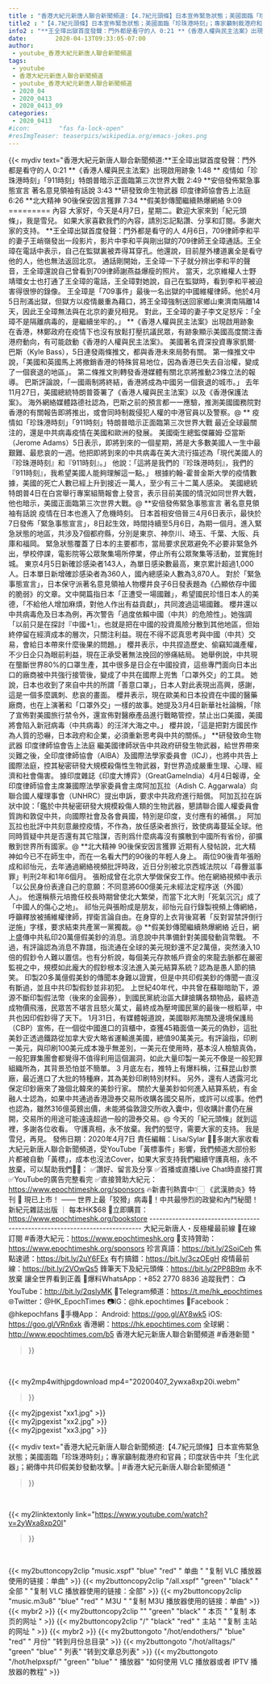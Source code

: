 ```yaml
---
title : "香港大紀元新唐人聯合新聞頻道:【4.7紀元頭條】日本宣佈緊急狀態；美國面臨「珍珠港時刻」；專家籲制裁港府和官員；印度狀告中共「生化武器」；網傳中共印假美鈔發動攻擊。| #香港大紀元新唐人聯合新聞頻道 "
title2 : "【4.7紀元頭條】日本宣佈緊急狀態；美國面臨「珍珠港時刻」；專家籲制裁港府和官員；印度狀告中共「生化武器」；網傳中共印假美鈔發動攻擊。| #香港大紀元新唐人聯合新聞頻道 "
info2 : "**王全璋出獄首度發聲：門外都是看守的人 0:21 **《香港人權與民主法案》出現啟用跡象 1:48 ** 疫情如「珍珠港時刻」「911時刻」特朗普暗示正面臨第三次世界大戰 2:49 **安倍發佈緊急事態宣言 著名意見領袖有話說 3:43 **研發致命生物武器  印度律師協會告上法庭 6:26 **北大精神  90後保安因言獲罪 7:34 **假美鈔傳聞繼續熱爆網絡 9:09  ========= 內容 大家好，今天是4月7日，星期二。歡迎大家來到「紀元頭條」，我是雪兒。  如果大家喜歡我們的內容，請別忘記點讚、分享和訂閱。多謝大家的支持。  **王全璋出獄首度發聲：門外都是看守的人 4月6日，709律師李和平的妻子王峭嶺發出一段影片，影片中李和平與剛出獄的709律師王全璋通話。王全璋在電話中表示，自己在監獄裏被弄得耳穿孔。他還說，目前屋外樓道裏全是看守他的人，他也無法返回北京。  通話剛開始，王全璋一下子就分辨出李和平的聲音，王全璋還說自己曾看到709律師謝燕益爆瘦的照片。  當天，北京維權人士野靖環女士也打通了王全璋的電話，王全璋對她說，自己在監獄時，看到李和平被迫害得很慘的錄像。  王全璋是「709事件」最後一名出獄的中國維權律師。他於4月5日刑滿出獄，但獄方以疫情嚴重為藉口，將王全璋強制送回家鄉山東濟南隔離14天，因此王全璋無法與在北京的妻兒相見。  對此，王全璋的妻子李文足怒斥：「全璋不是隔離病毒的，是繼續坐牢的。」   **《香港人權與民主法案》出現啟用跡象  在香港，林鄭政府在疫情下也沒有放鬆打壓抗議民眾，有跡象顯示美國高度關注香港府動向，有可能啟動《香港的人權與民主法案》。  美國著名資深投資專家凱爾·巴斯（Kyle Bass），5日連發兩條推文，都與香港未來局勢有關。  第一條推文中說，「美國和英國馬上將撤銷香港的特殊貿易地位，因為香港已失去自治權，變成了一個衰退的地區」。  第二條推文則轉發香港媒體有關北京將推動23條立法的報導。  巴斯評論說，「一國兩制將終結，香港將成為中國另一個衰退的城市。」  去年11月27日，美國總統特朗普簽署了《香港人權與民主法案》以及《香港保護法案》。  海外網絡媒體路德社認為，巴斯之前的預言都一一應驗，推測美國國務院對香港的有關報告即將推出，或會同時制裁侵犯人權的中港官員以及警察。@  ** 疫情如「珍珠港時刻」「911時刻」特朗普暗示正面臨第三次世界大戰 最近全球最關注的，還是中共病毒疫情在美國和歐洲的發展。  美國衛生總監傑羅姆·亞當斯（Jerome Adams）5日表示，即將到來的一個星期，將是大多數美國人一生中最艱難、最悲哀的一週。他把即將到來的中共病毒在美大流行描述為「現代美國人的『珍珠港時刻』和『911時刻』。」  他說：「這將是我們的『珍珠港時刻』，我們的『911時刻』，我希望美國人能夠理解這一點。」  根據約翰-霍普金斯大學的疫情數據，美國的死亡人數已經上升到接近一萬人，至少有三十二萬人感染。  美國總統特朗普4日在白宮舉行專案組簡報會上發言，表示目前美國的情況如同世界大戰，他也暗示，美國正面臨第三次世界大戰。@  **安倍發佈緊急事態宣言 著名意見領袖有話說  疫情在日本也進入了危機時刻。  日本首相安倍晉三4月6日表示，最快於7日發佈「緊急事態宣言」，8日起生效，時間持續至5月6日，為期一個月。進入緊急狀態的地區，共涉及7個都府縣，分別是東京、神奈川、埼玉、千葉、大阪、兵庫和福岡。  緊急狀態覆蓋了日本的主要都市，當局要求民眾避免不必要非緊急外出，學校停課，電影院等公眾聚集場所停業，停止所有公眾聚集等活動，並實施封城。  東京4月5日新確診感染者143人，為單日感染數最高，東京累計超過1,000人。日本單日新增確診感染者為360人，國內總感染人數為3,870人。  對於「緊急事態宣言」，日本保守派著名意見領袖人物櫻井良子6日發表題為《凸顯依存中國的脆弱》的文章。文中開篇指日本「正遭受一場國難」，希望國民珍惜日本人的美德，「不給他人增加麻煩，對他人作出有益貢獻」，共同渡過這場國難。  櫻井還以中共病毒危及日本為例，再次警告「過度依賴中國（中共）的危險性」。她強調「以前只是在探討『中國+1』，也就是把在中國的投資風險分散到其他地區，但始終停留在經濟成本的層次，只關注利益。現在不得不認真思考與中國（中共）交易，會給日本帶來什麼後果的問題。」  櫻井表示，中共捏造歷史、偷竊知識產權，不少日企只為眼前利益，現在正承受著無法挽回的慘痛結局。  她舉例說，中共現在壟斷世界80%的口罩生產，其中很多是日企在中國投資，這些專門面向日本出口的廠商被中共強行接管後，變成了中共在國際上兜售「口罩外交」的工具。  她說，日本也收到了來自中共的所謂「善意口罩」，日本人對此表現出高興，感謝，這是一個多麼諷刺、悲哀的畫面。  櫻井表示，現在歐美和日本投資在中國的醫藥廠商，也在上演著和「口罩外交」一樣的故事。她提及3月4日新華社社論稱，「除了宣佈對美國旅行禁令外，還宣佈對醫療產品進行戰略管控，禁止出口美國，美國將會陷入新冠病毒（中共病毒）的汪洋大海之中。」  櫻井說，「這是把對方國民作為人質的恐嚇，日本政府和企業，必須重新思考與中共的關係。」  **研發致命生物武器  印度律師協會告上法庭  繼美國律師狀告中共政府研發生物武器，給世界帶來災難之後，全印度律師協會（AIBA）及國際法學家委員會（ICJ），也將中共告上國際法庭，控其秘密研發大規模殺傷性生物武器，對世界造成嚴重生理、心理、經濟和社會傷害。  據印度雜誌《印度大博弈》（GreatGameIndia）4月4日報導，全印度律師協會主席兼國際法學家委員會主席阿加瓦拉（Adish C. Aggarwala）向聯合國人權理事會（UNHRC）提出申訴，要求中共政府進行賠償。  阿加瓦拉在訴狀中說：「鑑於中共秘密研發大規模殺傷人類的生物武器，懇請聯合國人權委員會質詢和敦促中共，向國際社會及各會員國，特別是印度，支付應有的補償。」  阿加瓦拉也批評中共刻意嚴控疫情，不作為，放任感染者旅行，致使病毒蔓延全球。他同時質疑中共是否還有其它陰謀，否則爲什麼病毒沒有擴散到中國所有省份，卻擴散到世界所有國家。@  **北大精神  90後保安因言獲罪  近期有人發帖說，北大精神如今已不在師生中，而在一名看大門的90後的年輕人身上。  兩位90後青年張盼成和祁怡元，去年通過網絡視頻批評時政，近日分別被北京西城法院以「尋釁滋事罪」判刑2年和1年6個月。  張盼成曾在北京大學做保安工作。他在網絡視頻中表示「以公民身份表達自己的意願：不同意將600億美元未經法定程序送（外國）人」。  他還稱蔡元培擔任校長時期曾使北大繁榮，而當下北大則「死氣沉沉」成了「中國人的傷心之地」。  祁怡元與張盼成是朋友，祁怡元自行錄製視頻上傳網絡，呼籲釋放被捕維權律師，捍衛言論自由。在身穿的上衣背後寫著「反對習禁評倒行逆施」字樣，要求結束共產黨一黨獨裁。@   **假美鈔傳聞繼續熱爆網絡 近日，網上盛傳中共私印20萬億假美鈔的消息。消息說中共準備針對美國發動貨幣戰。  不過，有評論認為消息不靠譜，指流通在全球的美元現鈔還不足2萬億，突然湧入10倍的假鈔令人難以置信。也有分析說，每個美元存款帳戶資金的來龍去脈都在嚴密監視之中，規模如此龐大的假鈔根本沒法進入美元結算系統？認為是愚人節的搞笑。  印製20多萬億假美鈔的傳聞本身難以證實，但是中共印假美鈔的傳聞一直沒有斷過，並且中共印製假鈔並非初犯。  上世紀40年代，中共曾在蘇聯暗助下，源源不斷印製假法幣（後來的金圓券），到國民黨統治區大肆搶購各類物品，最終造成物價飛漲，民眾苦不堪言且怒火萬丈，最終成為壓垮國民黨的最後一根稻草，中共也因印假鈔得了天下。  1月31日，有媒體報道說，美國聯邦海關及邊境保護局（CBP）宣佈，在一個從中國進口的貨櫃中，查獲45箱面值一美元的偽鈔，這批美鈔正透過鐵路從加拿大安大略省運輸進美國，總值90萬美元。有評論指，印刷一美元，與印刷100美元成本幾乎無差別，一美元在使用時，基本沒人檢驗真偽，一般犯罪集團會都覺得不值得利用這個漏洞，如此大量印製一美元不像是一般犯罪組織所為，其背景恐怕並不簡單。  3 月底左右，推特上有爆料稱，江蘇昆山鈔票廠，最近進口了大批的特種麻，其為美鈔印刷特別材料。  另外，還有人透露河北保定印鈔廠來了幾個北韓來的美鈔行家。  關於大量美鈔如何進入結算系統，有金融人士認為，如果中共通過香港證券交易所收購各國交易所，或許可以成事。他們也認為，雖然316億英鎊出價，未能將倫敦證交所收入囊中，但收購計畫仍在展開，交易所的用途可能遠遠超過一般的證券交易。@  今天的「紀元頭條」就到這裡，多謝各位收看。  守護真相，永不放棄。我們的堅守，需要大家的支持。  我是雪兒，再見。   發佈日期：2020年4月7日 責任編輯：Lisa/Sylar  🙏🏻多謝大家收看大紀元新唐人聯合新聞頻道，受YouTube「黃標事件」影響，我們頻道大部份影片都被自動「黃標」，成本也沒法Cover，如果大家支持我們繼續守護真相，永不放棄，可以幫助我們💪🏻： ✅讚好、留言及分享 ✅首播或直播Live Chat時直接打賞 ✅YouTube的廣告完整看完 ✅直接贊助大紀元：https://www.epochtimeshk.org/sponsors  🔥新書刊熱賣中👇🏻 《武漢肺炎》特刊 📔 現已上市！ —— 世界上最「狡猾」病毒🦠！中共最慘烈的政變和內鬥秘聞！ 新紀元雜誌出版 ｜ 每本HK$68 🛒立即購買：https://www.epochtimeshk.org/bookstore  --------------------------------------------------------------------------- 大紀元新唐人・反極權最前線 📰在線訂閱 #香港大紀元：https://www.epochtimeshk.org 💎支持贊助：https://www.epochtimeshk.org/sponsors  珍言真語：https://bit.ly/2SoiCeh 焦點速遞：https://bit.ly/2uY6FEx 有冇搞錯：https://bit.ly/3czOEgH 疫情最前線：https://bit.ly/2VOwQs5 鋒筆天下及紀元頭條：https://bit.ly/2PP8B9m  永不放棄 讓全世界看到正義 📩爆料WhatsApp：+852 2770 8836  追蹤我們： 📺YouTube：http://bit.ly/2qslyMK 📣Telegram頻道：https://t.me/hk_epochtimes 🌐Twitter：@HK_EpochTimes 📷IG：@hk.epochtimes 👥Facebook：@hkepochfans  📲手機App： Android: https://goo.gl/AY8wk5 iOS: https://goo.gl/VRn6xk  香港網：https://hk.epochtimes.com 全球網：http://www.epochtimes.com/b5  香港大紀元新唐人聯合新聞頻道 #香港新聞 "
date:        2020-04-13T09:33:05-07:00
author:
 - youtube_香港大紀元新唐人聯合新聞頻道
tags:
 - youtube
 - 香港大紀元新唐人聯合新聞頻道
 - youtube_香港大紀元新唐人聯合新聞頻道
 - 2020_04
 - 2020_0413
 - 2020_0413_09
categories:
 - 2020_0413
#icon:        "fas fa-lock-open"
#resImgTeaser: teaserpics/wikipedia.org/emacs-jokes.png
---
```


{{< mydiv text="香港大紀元新唐人聯合新聞頻道:**王全璋出獄首度發聲：門外都是看守的人 0:21 **《香港人權與民主法案》出現啟用跡象 1:48 ** 疫情如「珍珠港時刻」「911時刻」特朗普暗示正面臨第三次世界大戰 2:49 **安倍發佈緊急事態宣言 著名意見領袖有話說 3:43 **研發致命生物武器  印度律師協會告上法庭 6:26 **北大精神  90後保安因言獲罪 7:34 **假美鈔傳聞繼續熱爆網絡 9:09  ========= 內容 大家好，今天是4月7日，星期二。歡迎大家來到「紀元頭條」，我是雪兒。  如果大家喜歡我們的內容，請別忘記點讚、分享和訂閱。多謝大家的支持。  **王全璋出獄首度發聲：門外都是看守的人 4月6日，709律師李和平的妻子王峭嶺發出一段影片，影片中李和平與剛出獄的709律師王全璋通話。王全璋在電話中表示，自己在監獄裏被弄得耳穿孔。他還說，目前屋外樓道裏全是看守他的人，他也無法返回北京。  通話剛開始，王全璋一下子就分辨出李和平的聲音，王全璋還說自己曾看到709律師謝燕益爆瘦的照片。  當天，北京維權人士野靖環女士也打通了王全璋的電話，王全璋對她說，自己在監獄時，看到李和平被迫害得很慘的錄像。  王全璋是「709事件」最後一名出獄的中國維權律師。他於4月5日刑滿出獄，但獄方以疫情嚴重為藉口，將王全璋強制送回家鄉山東濟南隔離14天，因此王全璋無法與在北京的妻兒相見。  對此，王全璋的妻子李文足怒斥：「全璋不是隔離病毒的，是繼續坐牢的。」   **《香港人權與民主法案》出現啟用跡象  在香港，林鄭政府在疫情下也沒有放鬆打壓抗議民眾，有跡象顯示美國高度關注香港府動向，有可能啟動《香港的人權與民主法案》。  美國著名資深投資專家凱爾·巴斯（Kyle Bass），5日連發兩條推文，都與香港未來局勢有關。  第一條推文中說，「美國和英國馬上將撤銷香港的特殊貿易地位，因為香港已失去自治權，變成了一個衰退的地區」。  第二條推文則轉發香港媒體有關北京將推動23條立法的報導。  巴斯評論說，「一國兩制將終結，香港將成為中國另一個衰退的城市。」  去年11月27日，美國總統特朗普簽署了《香港人權與民主法案》以及《香港保護法案》。  海外網絡媒體路德社認為，巴斯之前的預言都一一應驗，推測美國國務院對香港的有關報告即將推出，或會同時制裁侵犯人權的中港官員以及警察。@  ** 疫情如「珍珠港時刻」「911時刻」特朗普暗示正面臨第三次世界大戰 最近全球最關注的，還是中共病毒疫情在美國和歐洲的發展。  美國衛生總監傑羅姆·亞當斯（Jerome Adams）5日表示，即將到來的一個星期，將是大多數美國人一生中最艱難、最悲哀的一週。他把即將到來的中共病毒在美大流行描述為「現代美國人的『珍珠港時刻』和『911時刻』。」  他說：「這將是我們的『珍珠港時刻』，我們的『911時刻』，我希望美國人能夠理解這一點。」  根據約翰-霍普金斯大學的疫情數據，美國的死亡人數已經上升到接近一萬人，至少有三十二萬人感染。  美國總統特朗普4日在白宮舉行專案組簡報會上發言，表示目前美國的情況如同世界大戰，他也暗示，美國正面臨第三次世界大戰。@  **安倍發佈緊急事態宣言 著名意見領袖有話說  疫情在日本也進入了危機時刻。  日本首相安倍晉三4月6日表示，最快於7日發佈「緊急事態宣言」，8日起生效，時間持續至5月6日，為期一個月。進入緊急狀態的地區，共涉及7個都府縣，分別是東京、神奈川、埼玉、千葉、大阪、兵庫和福岡。  緊急狀態覆蓋了日本的主要都市，當局要求民眾避免不必要非緊急外出，學校停課，電影院等公眾聚集場所停業，停止所有公眾聚集等活動，並實施封城。  東京4月5日新確診感染者143人，為單日感染數最高，東京累計超過1,000人。日本單日新增確診感染者為360人，國內總感染人數為3,870人。  對於「緊急事態宣言」，日本保守派著名意見領袖人物櫻井良子6日發表題為《凸顯依存中國的脆弱》的文章。文中開篇指日本「正遭受一場國難」，希望國民珍惜日本人的美德，「不給他人增加麻煩，對他人作出有益貢獻」，共同渡過這場國難。  櫻井還以中共病毒危及日本為例，再次警告「過度依賴中國（中共）的危險性」。她強調「以前只是在探討『中國+1』，也就是把在中國的投資風險分散到其他地區，但始終停留在經濟成本的層次，只關注利益。現在不得不認真思考與中國（中共）交易，會給日本帶來什麼後果的問題。」  櫻井表示，中共捏造歷史、偷竊知識產權，不少日企只為眼前利益，現在正承受著無法挽回的慘痛結局。  她舉例說，中共現在壟斷世界80%的口罩生產，其中很多是日企在中國投資，這些專門面向日本出口的廠商被中共強行接管後，變成了中共在國際上兜售「口罩外交」的工具。  她說，日本也收到了來自中共的所謂「善意口罩」，日本人對此表現出高興，感謝，這是一個多麼諷刺、悲哀的畫面。  櫻井表示，現在歐美和日本投資在中國的醫藥廠商，也在上演著和「口罩外交」一樣的故事。她提及3月4日新華社社論稱，「除了宣佈對美國旅行禁令外，還宣佈對醫療產品進行戰略管控，禁止出口美國，美國將會陷入新冠病毒（中共病毒）的汪洋大海之中。」  櫻井說，「這是把對方國民作為人質的恐嚇，日本政府和企業，必須重新思考與中共的關係。」  **研發致命生物武器  印度律師協會告上法庭  繼美國律師狀告中共政府研發生物武器，給世界帶來災難之後，全印度律師協會（AIBA）及國際法學家委員會（ICJ），也將中共告上國際法庭，控其秘密研發大規模殺傷性生物武器，對世界造成嚴重生理、心理、經濟和社會傷害。  據印度雜誌《印度大博弈》（GreatGameIndia）4月4日報導，全印度律師協會主席兼國際法學家委員會主席阿加瓦拉（Adish C. Aggarwala）向聯合國人權理事會（UNHRC）提出申訴，要求中共政府進行賠償。  阿加瓦拉在訴狀中說：「鑑於中共秘密研發大規模殺傷人類的生物武器，懇請聯合國人權委員會質詢和敦促中共，向國際社會及各會員國，特別是印度，支付應有的補償。」  阿加瓦拉也批評中共刻意嚴控疫情，不作為，放任感染者旅行，致使病毒蔓延全球。他同時質疑中共是否還有其它陰謀，否則爲什麼病毒沒有擴散到中國所有省份，卻擴散到世界所有國家。@  **北大精神  90後保安因言獲罪  近期有人發帖說，北大精神如今已不在師生中，而在一名看大門的90後的年輕人身上。  兩位90後青年張盼成和祁怡元，去年通過網絡視頻批評時政，近日分別被北京西城法院以「尋釁滋事罪」判刑2年和1年6個月。  張盼成曾在北京大學做保安工作。他在網絡視頻中表示「以公民身份表達自己的意願：不同意將600億美元未經法定程序送（外國）人」。  他還稱蔡元培擔任校長時期曾使北大繁榮，而當下北大則「死氣沉沉」成了「中國人的傷心之地」。  祁怡元與張盼成是朋友，祁怡元自行錄製視頻上傳網絡，呼籲釋放被捕維權律師，捍衛言論自由。在身穿的上衣背後寫著「反對習禁評倒行逆施」字樣，要求結束共產黨一黨獨裁。@   **假美鈔傳聞繼續熱爆網絡 近日，網上盛傳中共私印20萬億假美鈔的消息。消息說中共準備針對美國發動貨幣戰。  不過，有評論認為消息不靠譜，指流通在全球的美元現鈔還不足2萬億，突然湧入10倍的假鈔令人難以置信。也有分析說，每個美元存款帳戶資金的來龍去脈都在嚴密監視之中，規模如此龐大的假鈔根本沒法進入美元結算系統？認為是愚人節的搞笑。  印製20多萬億假美鈔的傳聞本身難以證實，但是中共印假美鈔的傳聞一直沒有斷過，並且中共印製假鈔並非初犯。  上世紀40年代，中共曾在蘇聯暗助下，源源不斷印製假法幣（後來的金圓券），到國民黨統治區大肆搶購各類物品，最終造成物價飛漲，民眾苦不堪言且怒火萬丈，最終成為壓垮國民黨的最後一根稻草，中共也因印假鈔得了天下。  1月31日，有媒體報道說，美國聯邦海關及邊境保護局（CBP）宣佈，在一個從中國進口的貨櫃中，查獲45箱面值一美元的偽鈔，這批美鈔正透過鐵路從加拿大安大略省運輸進美國，總值90萬美元。有評論指，印刷一美元，與印刷100美元成本幾乎無差別，一美元在使用時，基本沒人檢驗真偽，一般犯罪集團會都覺得不值得利用這個漏洞，如此大量印製一美元不像是一般犯罪組織所為，其背景恐怕並不簡單。  3 月底左右，推特上有爆料稱，江蘇昆山鈔票廠，最近進口了大批的特種麻，其為美鈔印刷特別材料。  另外，還有人透露河北保定印鈔廠來了幾個北韓來的美鈔行家。  關於大量美鈔如何進入結算系統，有金融人士認為，如果中共通過香港證券交易所收購各國交易所，或許可以成事。他們也認為，雖然316億英鎊出價，未能將倫敦證交所收入囊中，但收購計畫仍在展開，交易所的用途可能遠遠超過一般的證券交易。@  今天的「紀元頭條」就到這裡，多謝各位收看。  守護真相，永不放棄。我們的堅守，需要大家的支持。  我是雪兒，再見。   發佈日期：2020年4月7日 責任編輯：Lisa/Sylar  🙏🏻多謝大家收看大紀元新唐人聯合新聞頻道，受YouTube「黃標事件」影響，我們頻道大部份影片都被自動「黃標」，成本也沒法Cover，如果大家支持我們繼續守護真相，永不放棄，可以幫助我們💪🏻： ✅讚好、留言及分享 ✅首播或直播Live Chat時直接打賞 ✅YouTube的廣告完整看完 ✅直接贊助大紀元：https://www.epochtimeshk.org/sponsors  🔥新書刊熱賣中👇🏻 《武漢肺炎》特刊 📔 現已上市！ —— 世界上最「狡猾」病毒🦠！中共最慘烈的政變和內鬥秘聞！ 新紀元雜誌出版 ｜ 每本HK$68 🛒立即購買：https://www.epochtimeshk.org/bookstore  --------------------------------------------------------------------------- 大紀元新唐人・反極權最前線 📰在線訂閱 #香港大紀元：https://www.epochtimeshk.org 💎支持贊助：https://www.epochtimeshk.org/sponsors  珍言真語：https://bit.ly/2SoiCeh 焦點速遞：https://bit.ly/2uY6FEx 有冇搞錯：https://bit.ly/3czOEgH 疫情最前線：https://bit.ly/2VOwQs5 鋒筆天下及紀元頭條：https://bit.ly/2PP8B9m  永不放棄 讓全世界看到正義 📩爆料WhatsApp：+852 2770 8836  追蹤我們： 📺YouTube：http://bit.ly/2qslyMK 📣Telegram頻道：https://t.me/hk_epochtimes 🌐Twitter：@HK_EpochTimes 📷IG：@hk.epochtimes 👥Facebook：@hkepochfans  📲手機App： Android: https://goo.gl/AY8wk5 iOS: https://goo.gl/VRn6xk  香港網：https://hk.epochtimes.com 全球網：http://www.epochtimes.com/b5  香港大紀元新唐人聯合新聞頻道 #香港新聞 "
>}}
<br>


{{< my2mp4withjpgdownload mp4="20200407_2ywxa8xp20i.webm"
>}}

{{< my2jpgexist "xx1.jpg" >}}<br>
{{< my2jpgexist "xx2.jpg" >}}<br>
{{< my2jpgexist "xx3.jpg" >}}<br>



{{< mydiv text="香港大紀元新唐人聯合新聞頻道:【4.7紀元頭條】日本宣佈緊急狀態；美國面臨「珍珠港時刻」；專家籲制裁港府和官員；印度狀告中共「生化武器」；網傳中共印假美鈔發動攻擊。| #香港大紀元新唐人聯合新聞頻道 "
>}}
<br>

{{< my2linktextonly link="https://www.youtube.com/watch?v=2yWxa8xp20I"
>}}


<br>

{{< my2buttoncopy2clip "music.xspf"        "blue"   "red"    " 单曲 "  "复制 VLC 播放器使用的链接：单曲" >}} {{< my2buttoncopy2clip "/all.xspf"         "green"  "black"  " 全部 "  "复制 VLC 播放器使用的链接：全部" >}} {{< my2buttoncopy2clip "music.m3u8"        "blue"   "red"    " M3U  "    "复制 M3U 播放器使用的链接：单曲" >}} {{< mybr2 >}} {{< my2buttoncopy2clip ""                  "green"  "black"  " 本页 "    "复制 本页的网址 " >}} {{< my2buttoncopy2clip "/"                 "black"  "red"    " 主站 "    "复制 主站的网址 " >}} {{< mybr2 >}} {{< my2buttongoto      "/hot/endothers/"   "blue"   "red"    " 月份"   "转到月份总目录" >}} {{< my2buttongoto      "/hot/alltags/"     "green"  "blue"   " 列表"   "转到文章总列表" >}} {{< my2buttongoto      "/hot/helpxspf/"    "green"  "blue"   " 播放器" "如何使用 VLC 播放器或者 IPTV 播放器的教程" >}} 
